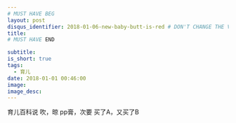 ```yaml
---
# MUST HAVE BEG
layout: post
disqus_identifier: 2018-01-06-new-baby-butt-is-red # DON'T CHANGE THE VALUE ONCE SET
title: 
# MUST HAVE END

subtitle: 
is_short: true
tags: 
  - 育儿
date: 2018-01-01 00:46:00
image: 
image_desc: 
---
```


育儿百科说
吹，晾
pp膏，次要
  买了A，又买了B